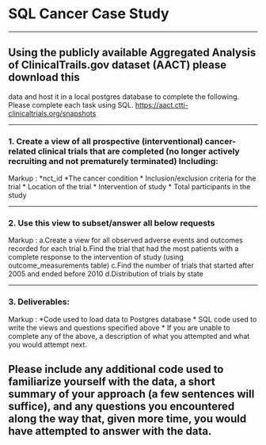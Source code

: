 # SQL Cancer Case Study
----

## Using the publicly available Aggregated Analysis of ClinicalTrails.gov dataset (AACT) please download this
data and host it in a local postgres database to complete the following. Please complete each task using SQL.
  https://aact.ctti-clinicaltrials.org/snapshots

----

### 1. Create a view of all prospective (interventional) cancer-related clinical trials that are completed (no longer actively recruiting and not prematurely terminated) Including:  

Markup : *nct_id
         *The cancer condition
         * Inclusion/exclusion criteria for the trial
         * Location of the trial
         * Intervention of study
         * Total participants in the study 

----

### 2. Use this view to subset/answer all below requests

Markup :  a.Create a view for all observed adverse events and outcomes recorded for each trial
          b.Find the trial that had the most patients with a complete response to the intervention of study (using outcome_measurements table)
          c.Find the number of trials that started after 2005 and ended before 2010
          d.Distribution of trials by state

----

### 3. Deliverables:
Markup : *Code used to load data to Postgres database
         * SQL code used to write the views and questions specified above
         * If you are unable to complete any of the above, a description of what you attempted and what you would attempt next.

## Please include any additional code used to familiarize yourself with the data, a short summary of your approach (a few sentences will suffice), and any questions you encountered along the way that, given more time, you would have attempted to answer with the data.





